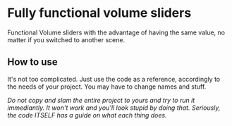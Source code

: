 # Fully functional volume sliders
Functional Volume sliders with the advantage of having the same value, no matter if you switched to another scene.

## How to use
It's not too complicated. Just use the code as a reference, accordingly to the needs of your project. You may have to change names and stuff.

_Do not copy and slam the entire project to yours and try to run it immediantly. It won't work and you'll look stupid by doing that. Seriously, the code ITSELF has a guide on what each thing does._
